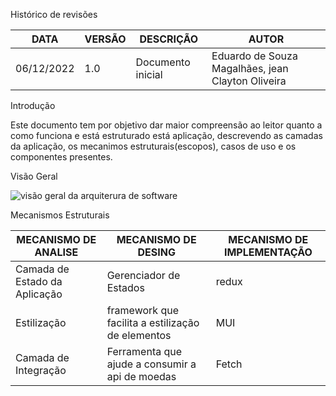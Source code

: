  Histórico de revisões
 
|     DATA      |    VERSÃO     |     DESCRIÇÃO    |      AUTOR               |
| ------------- | ------------- | -----------------|--------------------------|
| 06/12/2022    |     1.0       | Documento inicial|Eduardo de Souza Magalhães, jean Clayton Oliveira|


Introdução

Este documento tem por objetivo dar maior compreensão ao leitor quanto a como funciona e está estruturado está aplicação, descrevendo as camadas da aplicação, os mecanimos estruturais(escopos), casos de uso e os componentes presentes.

Visão Geral

![visão geral da arquiterura de software](https://user-images.githubusercontent.com/84235466/206159184-9de42b62-5118-4857-a2c2-8351366288e7.PNG)

Mecanismos Estruturais

| MECANISMO DE ANALISE | MECANISMO DE DESING | MECANISMO DE IMPLEMENTAÇÃO |
| -------------------- | ------------------- | ---------------------------|
| Camada de Estado da Aplicação | Gerenciador de Estados | redux |
| Estilização | framework que facilita a estilização de elementos | MUI|
| Camada de Integração | Ferramenta que ajude a consumir a api de moedas | Fetch|
